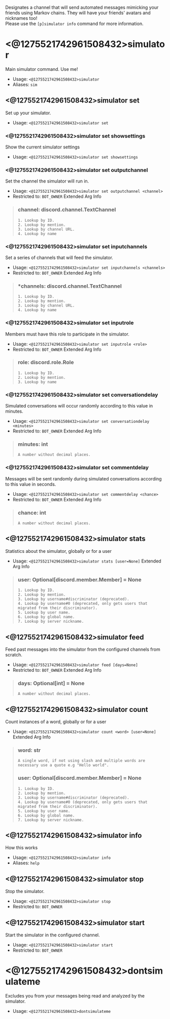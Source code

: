 Designates a channel that will send automated messages mimicking your friends using Markov chains. They will have your friends' avatars and nicknames too!<br/>Please use the `[p]simulator info` command for more information.

# <@1275521742961508432>simulator
Main simulator command. Use me!<br/>
 - Usage: `<@1275521742961508432>simulator`
 - Aliases: `sim`
## <@1275521742961508432>simulator set
Set up your simulator.<br/>
 - Usage: `<@1275521742961508432>simulator set`
### <@1275521742961508432>simulator set showsettings
Show the current simulator settings<br/>
 - Usage: `<@1275521742961508432>simulator set showsettings`
### <@1275521742961508432>simulator set outputchannel
Set the channel the simulator will run in.<br/>
 - Usage: `<@1275521742961508432>simulator set outputchannel <channel>`
 - Restricted to: `BOT_OWNER`
Extended Arg Info
> ### channel: discord.channel.TextChannel
> 
> 
>     1. Lookup by ID.
>     2. Lookup by mention.
>     3. Lookup by channel URL.
>     4. Lookup by name
> 
>     
### <@1275521742961508432>simulator set inputchannels
Set a series of channels that will feed the simulator.<br/>
 - Usage: `<@1275521742961508432>simulator set inputchannels <channels>`
 - Restricted to: `BOT_OWNER`
Extended Arg Info
> ### *channels: discord.channel.TextChannel
> 
> 
>     1. Lookup by ID.
>     2. Lookup by mention.
>     3. Lookup by channel URL.
>     4. Lookup by name
> 
>     
### <@1275521742961508432>simulator set inputrole
Members must have this role to participate in the simulator.<br/>
 - Usage: `<@1275521742961508432>simulator set inputrole <role>`
 - Restricted to: `BOT_OWNER`
Extended Arg Info
> ### role: discord.role.Role
> 
> 
>     1. Lookup by ID.
>     2. Lookup by mention.
>     3. Lookup by name
> 
>     
### <@1275521742961508432>simulator set conversationdelay
Simulated conversations will occur randomly according to this value in minutes.<br/>
 - Usage: `<@1275521742961508432>simulator set conversationdelay <minutes>`
 - Restricted to: `BOT_OWNER`
Extended Arg Info
> ### minutes: int
> ```
> A number without decimal places.
> ```
### <@1275521742961508432>simulator set commentdelay
Messages will be sent randomly during simulated conversations according to this value in seconds.<br/>
 - Usage: `<@1275521742961508432>simulator set commentdelay <chance>`
 - Restricted to: `BOT_OWNER`
Extended Arg Info
> ### chance: int
> ```
> A number without decimal places.
> ```
## <@1275521742961508432>simulator stats
Statistics about the simulator, globally or for a user<br/>
 - Usage: `<@1275521742961508432>simulator stats [user=None]`
Extended Arg Info
> ### user: Optional[discord.member.Member] = None
> 
> 
>     1. Lookup by ID.
>     2. Lookup by mention.
>     3. Lookup by username#discriminator (deprecated).
>     4. Lookup by username#0 (deprecated, only gets users that migrated from their discriminator).
>     5. Lookup by user name.
>     6. Lookup by global name.
>     7. Lookup by server nickname.
> 
>     
## <@1275521742961508432>simulator feed
Feed past messages into the simulator from the configured channels from scratch.<br/>
 - Usage: `<@1275521742961508432>simulator feed [days=None]`
 - Restricted to: `BOT_OWNER`
Extended Arg Info
> ### days: Optional[int] = None
> ```
> A number without decimal places.
> ```
## <@1275521742961508432>simulator count
Count instances of a word, globally or for a user<br/>
 - Usage: `<@1275521742961508432>simulator count <word> [user=None]`
Extended Arg Info
> ### word: str
> ```
> A single word, if not using slash and multiple words are necessary use a quote e.g "Hello world".
> ```
> ### user: Optional[discord.member.Member] = None
> 
> 
>     1. Lookup by ID.
>     2. Lookup by mention.
>     3. Lookup by username#discriminator (deprecated).
>     4. Lookup by username#0 (deprecated, only gets users that migrated from their discriminator).
>     5. Lookup by user name.
>     6. Lookup by global name.
>     7. Lookup by server nickname.
> 
>     
## <@1275521742961508432>simulator info
How this works<br/>
 - Usage: `<@1275521742961508432>simulator info`
 - Aliases: `help`
## <@1275521742961508432>simulator stop
Stop the simulator.<br/>
 - Usage: `<@1275521742961508432>simulator stop`
 - Restricted to: `BOT_OWNER`
## <@1275521742961508432>simulator start
Start the simulator in the configured channel.<br/>
 - Usage: `<@1275521742961508432>simulator start`
 - Restricted to: `BOT_OWNER`
# <@1275521742961508432>dontsimulateme
Excludes you from your messages being read and analyzed by the simulator.<br/>
 - Usage: `<@1275521742961508432>dontsimulateme`
